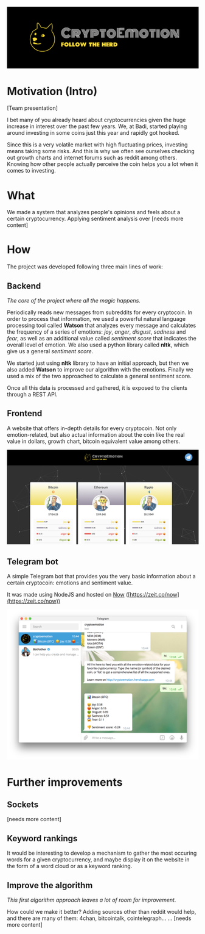 ![CryptoEmotion](/screenshots/cryptoemotion-header.png)

# Motivation (Intro)
[Team presentation]

I bet many of you already heard about cryptocurrencies given the huge increase in interest over the past few years. We, at Badi, started playing around investing in some coins just this year and rapidly got hooked.

Since this is a very volatile market with high fluctuating prices, investing means taking some risks. And this is why we often see ourselves checking out growth charts and internet forums such as reddit among others. Knowing how other people actually perceive the coin helps you a lot when it comes to investing.

# What
We made a system that analyzes people's opinions and feels about a certain cryptocurrency. Applying sentiment analysis over
[needs more content]

# How
The project was developed following three main lines of work:

## Backend
*The core of the project where all the magic happens.*

Periodically reads new messages from subreddits for every cryptocoin. In order to process that information, we used a powerful natural language processing tool called  **Watson** that analyzes every message and calculates the frequency of a series of emotions: *joy*, *anger*, *disgust*, *sadness* and *fear*, as well as an additional value called *sentiment score* that indicates the overall level of emotion. We also used a python library called **nltk**, which give us a general *sentiment score*.

We started just using **nltk** library to have an initial approach, but then we also added **Watson** to improve our algorithm with the emotions. Finally we used a mix of the two approached to calculate a general sentiment score.

Once all this data is processed and gathered, it is exposed to the clients through a REST API.

## Frontend
A website that offers in-depth details for every cryptocoin. Not only emotion-related, but also actual information about the coin like the real value in dollars, growth chart, bitcoin equivalent value among others.

![Website](/screenshots/website.png)

## Telegram bot
A simple Telegram bot that provides you the very basic information about a certain cryptocoin: emotions and sentiment value.

It was made using NodeJS and hosted on [Now](https://zeit.co/now) ([https://zeit.co/now](https://zeit.co/now))

![Telegram Bot](/screenshots/telegram-bot.png)

# Further improvements
## Sockets
[needs more content]
## Keyword rankings
It would be interesting to develop a mechanism to gather the most occuring words for a given cryptocurrency, and maybe display it on the website in the form of a word cloud or as a keyword ranking.
## Improve the algorithm
*This first algorithm approach leaves a lot of room for improvement.*

How could we make it better? Adding sources other than reddit would help, and there are many of them: 4chan, bitcointalk, cointelegraph...
...
[needs more content]
